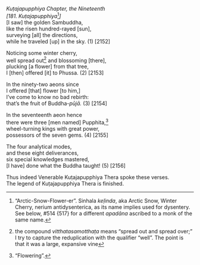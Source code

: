 *Kuṭajapupphiya Chapter, the Nineteenth*  
*\[181. Kuṭajapupphiya*[^1]*\]*  
\[I saw\] the golden Sambuddha,  
like the risen hundred-rayed \[sun\],  
surveying \[all\] the directions,  
while he traveled \[up\] in the sky. (1) \[2152\]

Noticing some winter cherry,  
well spread out[^2] and blossoming \[there\],  
plucking \[a flower\] from that tree,  
I \[then\] offered \[it\] to Phussa. (2) \[2153\]

In the ninety-two aeons since  
I offered \[that\] flower \[to him,\]  
I’ve come to know no bad rebirth:  
that’s the fruit of Buddha-*pūjā.* (3) \[2154\]

In the seventeenth aeon hence  
there were three \[men named\] Pupphita,[^3]  
wheel-turning kings with great power,  
possessors of the seven gems. (4) \[2155\]

The four analytical modes,  
and these eight deliverances,  
six special knowledges mastered,  
\[I have\] done what the Buddha taught! (5) \[2156\]

Thus indeed Venerable Kuṭajapupphiya Thera spoke these verses.  
The legend of Kuṭajapupphiya Thera is finished.

[^1]: “Arctic-Snow-Flower-er”. Sinhala *keḷinda*, aka Arctic Snow, Winter Cherry, nerium antidysenterica, as its name implies used for dysentery. See below, \#514 {517} for a different *apadāna* ascribed to a monk of the same name.

[^2]: the compound *vitthatasamotthaṭa* means “spread out and spread over;” I try to capture the reduplication with the qualifier “well”. The point is that it was a large, expansive vine

[^3]: “Flowering”.
